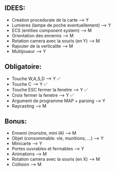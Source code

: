 ##		IDEES:

- Creation procedurale de la carte			--> Y
- Lumieres (lampe de poche eventuellement)	--> Y
- ECS (entities component system)			--> M
- Orientation des ennemis					--> M
- Rotation camera avec la souris (en Y)		--> M
- Rajouter de la verticalite				--> M
- Multijoueur								--> Y

##		Obligatoire:

- Touche W,A,S,D						--> Y	✅
- Touche C								--> Y	✅
- Touche ESC fermer la fenetre			--> Y	✅
- Croix fermer la fenetre				--> Y	✅
- Argument de programme MAP + parsing	--> Y
- Raycasting							--> M

##		Bonus:

- Ennemi (monstre, mini IA)							--> M
- Objet (consommable: vie, munitions, ...)	--> Y
- Minicarte									--> Y
- Portes ouvrables et fermables				--> Y
- Animations								--> M
- Rotation camera avec la souris (en X)		--> M
- Collision        --> M

